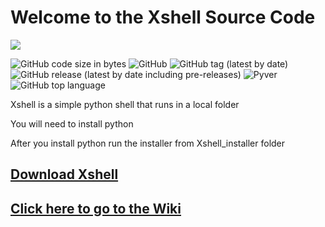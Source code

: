 <h1>Welcome to the Xshell Source Code</h1>
<img src=https://github.com/awesomelewis2007/Xshell/blob/main/Images%20and%20Wiki/Logos/Xshell_Banner_addon_update.png>

![GitHub code size in bytes](https://img.shields.io/github/languages/code-size/awesomelewis2007/Xshell?label=Xshell)
![GitHub](https://img.shields.io/github/license/awesomelewis2007/Xshell?color=blue)
![GitHub tag (latest by date)](https://img.shields.io/github/v/tag/awesomelewis2007/Xshell?label=Latest%20version%20%20)
![GitHub release (latest by date including pre-releases)](https://img.shields.io/github/v/release/awesomelewis2007/Xshell?color=blue&include_prereleases)
![Pyver](https://img.shields.io/badge/Python%20Version-3.9.5-blue)
![GitHub top language](https://img.shields.io/github/languages/top/awesomelewis2007/Xshell)

Xshell is a simple python shell that runs in a local folder

You will need to install python

After you install python run the installer from Xshell_installer folder

## [Download Xshell](https://github.com/awesomelewis2007/Xshell/releases)

## [Click here to go to the Wiki](https://github.com/awesomelewis2007/Xshell/wiki)
